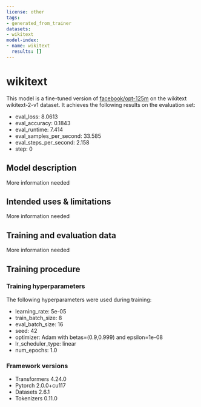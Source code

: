 ```yaml
---
license: other
tags:
- generated_from_trainer
datasets:
- wikitext
model-index:
- name: wikitext
  results: []
---
```


<!-- This model card has been generated automatically according to the information the Trainer had access to. You
should probably proofread and complete it, then remove this comment. -->

# wikitext

This model is a fine-tuned version of [facebook/opt-125m](https://huggingface.co/facebook/opt-125m) on the wikitext wikitext-2-v1 dataset.
It achieves the following results on the evaluation set:
- eval_loss: 8.0613
- eval_accuracy: 0.1843
- eval_runtime: 7.414
- eval_samples_per_second: 33.585
- eval_steps_per_second: 2.158
- step: 0

## Model description

More information needed

## Intended uses & limitations

More information needed

## Training and evaluation data

More information needed

## Training procedure

### Training hyperparameters

The following hyperparameters were used during training:
- learning_rate: 5e-05
- train_batch_size: 8
- eval_batch_size: 16
- seed: 42
- optimizer: Adam with betas=(0.9,0.999) and epsilon=1e-08
- lr_scheduler_type: linear
- num_epochs: 1.0

### Framework versions

- Transformers 4.24.0
- Pytorch 2.0.0+cu117
- Datasets 2.6.1
- Tokenizers 0.11.0
